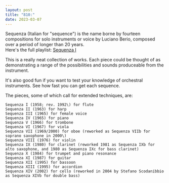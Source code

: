 ```yaml
---
layout: post
title: "810:"
date: 2023-03-07
---
```


Sequenza (Italian for "sequence") is the name borne by fourteen compositions for solo instruments or voice by Luciano Berio, composed over a period of longer than 20 years.  
Here's the full playlist: [Sequenza I](https://www.youtube.com/watch?v=uvPPNkzo5W8&list=OLAK5uy_kpn89TYlB4Dq-qTuqex-t13oy8PGumx4o)

This is a really neat collection of works. Each piece could be thought of as demonstrating a range of the possibilities and sounds produceable from the instrument.

It's also good fun if you want to test your knowledge of orchestral instruments. See how fast you can get each sequence.

The pieces, some of which call for extended techniques, are:

	Sequenza I (1958; rev. 1992\) for flute  
	Sequenza II (1963) for harp  
	Sequenza III (1965) for female voice  
	Sequenza IV (1965) for piano  
	Sequenza V (1966) for trombone  
	Sequenza VI (1967) for viola  
	Sequenza VII (1969/2000) for oboe (reworked as Sequenza VIIb for soprano saxophone in 2000\)  
	Sequenza VIII (1976) for violin  
	Sequenza IX (1980) for clarinet (reworked 1981 as Sequenza IXb for alto saxophone, and 1980 as Sequenza IXc for bass clarinet)  
	Sequenza X (1984) for trumpet and piano resonance  
	Sequenza XI (1987) for guitar  
	Sequenza XII (1995) for bassoon  
	Sequenza XIII (1995) for accordion  
	Sequenza XIV (2002) for cello (reworked in 2004 by Stefano Scodanibbio as Sequenza XIVb for double bass)
